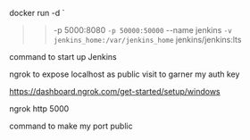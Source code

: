 docker run -d `

> > -p 5000:8080 `-p 50000:50000`
> > --name jenkins `-v jenkins_home:/var/jenkins_home`
> > jenkins/jenkins:lts

command to start up Jenkins

ngrok to expose localhost as public visit to garner my auth key

<https://dashboard.ngrok.com/get-started/setup/windows>

ngrok http 5000

command to make my port public
